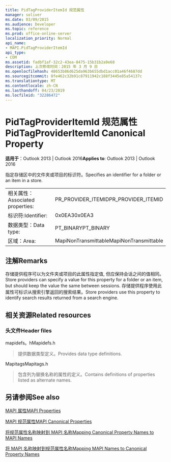 ```yaml
---
title: PidTagProviderItemId 规范属性
manager: soliver
ms.date: 03/09/2015
ms.audience: Developer
ms.topic: reference
ms.prod: office-online-server
localization_priority: Normal
api_name:
- MAPI.PidTagProviderItemId
api_type:
- COM
ms.assetid: fadbf1af-32c2-43ea-8475-15b31b2a9e68
description: 上次修改时间：2015 年 3 月 9 日
ms.openlocfilehash: 48653b86d625da963b655dbd1acc01a46f4687dd
ms.sourcegitcommit: 8fe462c32b91c87911942c188f3445e85a54137c
ms.translationtype: MT
ms.contentlocale: zh-CN
ms.lasthandoff: 04/23/2019
ms.locfileid: "32286472"
---
```

# <a name="pidtagprovideritemid-canonical-property"></a><span data-ttu-id="86b9e-103">PidTagProviderItemId 规范属性</span><span class="sxs-lookup"><span data-stu-id="86b9e-103">PidTagProviderItemId Canonical Property</span></span>

  
  
<span data-ttu-id="86b9e-104">**适用于**：Outlook 2013 | Outlook 2016</span><span class="sxs-lookup"><span data-stu-id="86b9e-104">**Applies to**: Outlook 2013 | Outlook 2016</span></span> 
  
<span data-ttu-id="86b9e-105">指定存储区中的文件夹或项目的标识符。</span><span class="sxs-lookup"><span data-stu-id="86b9e-105">Specifies an identifier for a folder or an item in a store.</span></span>
  
|||
|:-----|:-----|
|<span data-ttu-id="86b9e-106">相关属性：</span><span class="sxs-lookup"><span data-stu-id="86b9e-106">Associated properties:</span></span>  <br/> |<span data-ttu-id="86b9e-107">PR_PROVIDER_ITEMID</span><span class="sxs-lookup"><span data-stu-id="86b9e-107">PR_PROVIDER_ITEMID</span></span>  <br/> |
|<span data-ttu-id="86b9e-108">标识符:</span><span class="sxs-lookup"><span data-stu-id="86b9e-108">Identifier:</span></span>  <br/> |<span data-ttu-id="86b9e-109">0x0EA3</span><span class="sxs-lookup"><span data-stu-id="86b9e-109">0x0EA3</span></span>  <br/> |
|<span data-ttu-id="86b9e-110">数据类型：</span><span class="sxs-lookup"><span data-stu-id="86b9e-110">Data type:</span></span>  <br/> |<span data-ttu-id="86b9e-111">PT_BINARY</span><span class="sxs-lookup"><span data-stu-id="86b9e-111">PT_BINARY</span></span>  <br/> |
|<span data-ttu-id="86b9e-112">区域：</span><span class="sxs-lookup"><span data-stu-id="86b9e-112">Area:</span></span>  <br/> |<span data-ttu-id="86b9e-113">MapiNonTransmittable</span><span class="sxs-lookup"><span data-stu-id="86b9e-113">MapiNonTransmittable</span></span>  <br/> |
   
## <a name="remarks"></a><span data-ttu-id="86b9e-114">注解</span><span class="sxs-lookup"><span data-stu-id="86b9e-114">Remarks</span></span>

<span data-ttu-id="86b9e-115">存储提供程序可以为文件夹或项目的此属性指定值, 但应保持会话之间的值相同。</span><span class="sxs-lookup"><span data-stu-id="86b9e-115">Store providers can specify a value for this property for a folder or an item, but should keep the value the same between sessions.</span></span> <span data-ttu-id="86b9e-116">存储提供程序使用此属性可标识从搜索引擎返回的搜索结果。</span><span class="sxs-lookup"><span data-stu-id="86b9e-116">Store providers use this property to identify search results returned from a search engine.</span></span>
  
## <a name="related-resources"></a><span data-ttu-id="86b9e-117">相关资源</span><span class="sxs-lookup"><span data-stu-id="86b9e-117">Related resources</span></span>

### <a name="header-files"></a><span data-ttu-id="86b9e-118">头文件</span><span class="sxs-lookup"><span data-stu-id="86b9e-118">Header files</span></span>

<span data-ttu-id="86b9e-119">mapidefs。h</span><span class="sxs-lookup"><span data-stu-id="86b9e-119">Mapidefs.h</span></span>
  
> <span data-ttu-id="86b9e-120">提供数据类型定义。</span><span class="sxs-lookup"><span data-stu-id="86b9e-120">Provides data type definitions.</span></span>
    
<span data-ttu-id="86b9e-121">Mapitags</span><span class="sxs-lookup"><span data-stu-id="86b9e-121">Mapitags.h</span></span>
  
> <span data-ttu-id="86b9e-122">包含列为替换名称的属性的定义。</span><span class="sxs-lookup"><span data-stu-id="86b9e-122">Contains definitions of properties listed as alternate names.</span></span>
    
## <a name="see-also"></a><span data-ttu-id="86b9e-123">另请参阅</span><span class="sxs-lookup"><span data-stu-id="86b9e-123">See also</span></span>



[<span data-ttu-id="86b9e-124">MAPI 属性</span><span class="sxs-lookup"><span data-stu-id="86b9e-124">MAPI Properties</span></span>](mapi-properties.md)
  
[<span data-ttu-id="86b9e-125">MAPI 规范属性</span><span class="sxs-lookup"><span data-stu-id="86b9e-125">MAPI Canonical Properties</span></span>](mapi-canonical-properties.md)
  
[<span data-ttu-id="86b9e-126">将规范属性名称映射到 MAPI 名称</span><span class="sxs-lookup"><span data-stu-id="86b9e-126">Mapping Canonical Property Names to MAPI Names</span></span>](mapping-canonical-property-names-to-mapi-names.md)
  
[<span data-ttu-id="86b9e-127">将 MAPI 名称映射到规范属性名称</span><span class="sxs-lookup"><span data-stu-id="86b9e-127">Mapping MAPI Names to Canonical Property Names</span></span>](mapping-mapi-names-to-canonical-property-names.md)

